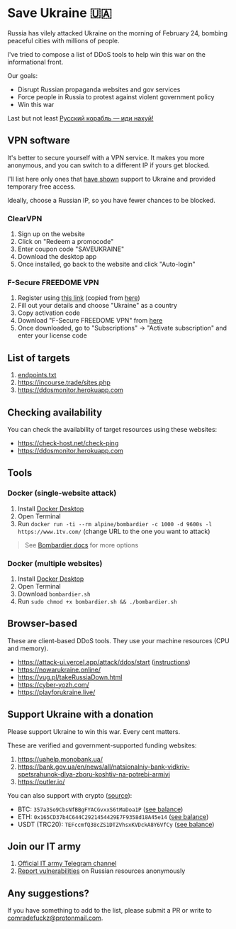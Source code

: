# Save Ukraine 🇺🇦

Russia has vilely attacked Ukraine on the morning of February 24, bombing peaceful cities with millions of people.

I've tried to compose a list of DDoS tools to help win this war on the informational front.

Our goals:
- Disrupt Russian propaganda websites and gov services
- Force people in Russia to protest against violent government policy
- Win this war

Last but not least [Русский корабль — иди нахуй!](https://www.youtube.com/watch?v=LDrFVdms8yk)

## VPN software

It's better to secure yourself with a VPN service. It makes you more anonymous, and you can switch to a different IP if yours get blocked.

I'll list here only ones that [have shown](https://macpaw.com/news/macpaw-amidst-aggression) support to Ukraine and provided temporary free access.

Ideally, choose a Russian IP, so you have fewer chances to be blocked.

### ClearVPN

1. Sign up on the website
2. Click on "Redeem a promocode"
3. Enter coupon code "SAVEUKRAINE"
4. Download the desktop app
5. Once installed, go back to the website and click "Auto-login"

### F-Secure FREEDOME VPN

1. Register using [this link](https://t.co/TekcNPxW9p) (copied from [here](https://twitter.com/fsecure/status/1497248407303462960))
2. Fill out your details and choose "Ukraine" as a country
3. Copy activation code
4. Download "F-Secure FREEDOME VPN" from [here](https://www.f-secure.com/en/home/download#freedome)
5. Once downloaded, go to "Subscriptions" -> "Activate subscription" and enter your license code

## List of targets

1. [endpoints.txt](./endpoints.txt)
2. https://incourse.trade/sites.php
3. https://ddosmonitor.herokuapp.com

## Checking availability

You can check the availability of target resources using these websites:

- https://check-host.net/check-ping
- https://ddosmonitor.herokuapp.com

## Tools

### Docker (single-website attack)

1. Install [Docker Desktop](https://www.docker.com/products/docker-desktop)
2. Open Terminal
3. Run `docker run -ti --rm alpine/bombardier -c 1000 -d 9600s -l https://www.1tv.com/` (change URL to the one you want to attack)

> See [Bombardier docs](https://github.com/codesenberg/bombardier) for more options

### Docker (multiple websites)

1. Install [Docker Desktop](https://www.docker.com/products/docker-desktop)
2. Open Terminal
3. Download `bombardier.sh`
4. Run `sudo chmod +x bombardier.sh && ./bombardier.sh`

## Browser-based

These are client-based DDoS tools. They use your machine resources (CPU and memory).

- https://attack-ui.vercel.app/attack/ddos/start ([instructions](https://destiny-jumbo-8c6.notion.site/Attack-UI-5aebc8eaedcc47448b6d79fc4243d141))
- https://nowarukraine.online/
- https://vug.pl/takeRussiaDown.html
- https://cyber-yozh.com/
- https://playforukraine.live/

## Support Ukraine with a donation

Please support Ukraine to win this war. Every cent matters.

These are verified and government-supported funding websites:

1. https://uahelp.monobank.ua/
2. https://bank.gov.ua/en/news/all/natsionalniy-bank-vidkriv-spetsrahunok-dlya-zboru-koshtiv-na-potrebi-armiyi
3. https://putler.io/

You can also support with crypto ([source](https://t.me/zedigital/1107)):
- BTC: `357a3So9CbsNfBBgFYACGvxxS6tMaDoa1P` ([see balance](https://www.blockchain.com/btc/address/357a3So9CbsNfBBgFYACGvxxS6tMaDoa1P))
- ETH: `0x165CD37b4C644C2921454429E7F9358d18A45e14` ([see balance](https://etherscan.io/address/0x165CD37b4C644C2921454429E7F9358d18A45e14))
- USDT (TRC20): `TEFccmfQ38cZS1DTZVhsxKVDckA8Y6VfCy` ([see balance](https://usdt.tokenview.com/en/address/TEFccmfQ38cZS1DTZVhsxKVDckA8Y6VfCy))

## Join our IT army

1. [Official IT army Telegram channel](https://t.me/itarmyofukraine2022)
2. [Report vulnerabilities](http://t.me/stop_russian_war_bot) on Russian resources anonymously

## Any suggestions?

If you have something to add to the list, please submit a PR or write to comradefuckz@protonmail.com. 
